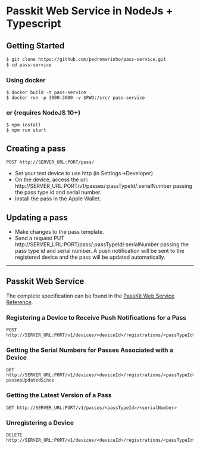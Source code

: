 # Passkit Web Service in NodeJs + Typescript

## Getting Started

```bash
$ git clone https://github.com/pedromarinho/pass-service.git
$ cd pass-service
```

### Using docker
```
$ docker build -t pass-service .
$ docker run -p 3000:3000 -v $PWD:/src/ pass-service
```

### or (requires NodeJS 10+)
```
$ npm install
$ npm run start
```

## Creating a pass
```
POST http://SERVER_URL:PORT/pass/
```
- Set your test device to use http (in Settings->Developer)
- On the device, access the url: http://SERVER_URL:PORT/v1/passes/:passTypeId/:serialNumber passing the pass type id and serial number.
- Install the pass in the Apple Wallet.

## Updating a pass
- Make changes to the pass template.
- Send a request PUT http://SERVER_URL:PORT/pass/:passTypeId/:serialNumber passing the pass type id and serial number. A push notification will be sent to the registered device and the pass will be updated automatically.

---

## Passkit Web Service
The complete specification can
be found in the [PassKit Web Service Reference](https://developer.apple.com/library/prerelease/ios/#documentation/PassKit/Reference/PassKit_WebService/WebService.html).

### Registering a Device to Receive Push Notifications for a Pass
```
POST http://SERVER_URL:PORT/v1/devices/<deviceId>/registrations/<passTypeId>/<serialNumber>
```

### Getting the Serial Numbers for Passes Associated with a Device
```
GET http://SERVER_URL:PORT/v1/devices/<deviceId>/registrations/<passTypeId>?passesUpdatedSince
```

### Getting the Latest Version of a Pass
```
GET http://SERVER_URL:PORT/v1/passes/<passTypeId>/<serialNumber>
```

### Unregistering a Device
```
DELETE http://SERVER_URL:PORT/v1/devices/<deviceId>/registrations/<passTypeId>/<serialNumber>
```

